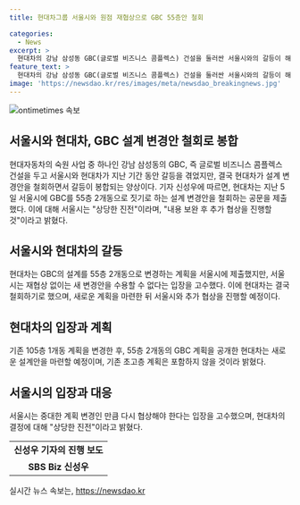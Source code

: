 ```yaml
---
title: 현대차그룹 서울시와 원점 재협상으로 GBC 55층안 철회

categories:
  - News
excerpt: >
  현대차의 강남 삼성동 GBC(글로벌 비즈니스 콤플렉스) 건설을 둘러싼 서울시와의 갈등이 해소되었다. 현대차는 105층 1개동 계획을 55층 2개동으로 변경한 설계를 철회하며 신 설계안 마련을 약속했다. 서울시는 재협상 없이 변경안 수용 불가를 밝힌 데 따라 현대차가 철회한 것으로 추정된다. 서울시는 상당한 진전이라며 추가 협상을 진행할 계획이라고 밝혔다. SBS Biz 신성우입니다.
feature_text: >
  현대차의 강남 삼성동 GBC(글로벌 비즈니스 콤플렉스) 건설을 둘러싼 서울시와의 갈등이 해소되었다. 현대차는 105층 1개동 계획을 55층 2개동으로 변경한 설계를 철회하며 신 설계안 마련을 약속했다. 서울시는 재협상 없이 변경안 수용 불가를 밝힌 데 따라 현대차가 철회한 것으로 추정된다. 서울시는 상당한 진전이라며 추가 협상을 진행할 계획이라고 밝혔다. SBS Biz 신성우입니다.
image: 'https://newsdao.kr/res/images/meta/newsdao_breakingnews.jpg'
---
```


<p><img src="https://newsdao.kr/res/images/meta/newsdao_breakingnews.jpg" alt="ontimetimes 속보" /></p>

<h2 data-ke-size="size26">서울시와 현대차, GBC 설계 변경안 철회로 봉합</h2>

<p data-ke-size="size16">현대자동차의 숙원 사업 중 하나인 강남 삼성동의 GBC, 즉 글로벌 비즈니스 콤플렉스 건설을 두고 서울시와 현대차가 지난 기간 동안 갈등을 겪었지만, 결국 현대차가 설계 변경안을 철회하면서 갈등이 봉합되는 양상이다. 기자 신성우에 따르면, 현대차는 지난 5일 서울시에 GBC를 55층 2개동으로 짓기로 하는 설계 변경안을 철회하는 공문을 제출했다. 이에 대해 서울시는 "상당한 진전"이라며, "내용 보완 후 추가 협상을 진행할 것"이라고 밝혔다.</p> 

<h2 data-ke-size="size26">서울시와 현대차의 갈등</h2>

<p data-ke-size="size16">현대차는 GBC의 설계를 55층 2개동으로 변경하는 계획을 서울시에 제출했지만, 서울시는 재협상 없이는 새 변경안을 수용할 수 없다는 입장을 고수했다. 이에 현대차는 결국 철회하기로 했으며, 새로운 계획을 마련한 뒤 서울시와 추가 협상을 진행할 예정이다.</p> 

<h2 data-ke-size="size26">현대차의 입장과 계획</h2>

<p data-ke-size="size16">기존 105층 1개동 계획을 변경한 후, 55층 2개동의 GBC 계획을 공개한 현대차는 새로운 설계안을 마련할 예정이며, 기존 초고층 계획은 포함하지 않을 것이라 밝혔다.</p> 

<h2 data-ke-size="size26">서울시의 입장과 대응</h2>

<p data-ke-size="size16">서울시는 중대한 계획 변경인 만큼 다시 협상해야 한다는 입장을 고수했으며, 현대차의 결정에 대해 "상당한 진전"이라고 밝혔다.</p> 

<table>
    <tbody>
        <tr>
            <td style="text-align: center; height: 17px;"><b>신성우 기자의 진행 보도</b></td>
        </tr>
        <tr>
            <td style="text-align: center; height 17px;"><b>SBS Biz 신성우</b></td>
        </tr>
    </tbody>
</table>
실시간 뉴스 속보는, <a href="https://newsdao.kr" rel="dofollow">https://newsdao.kr</a>



